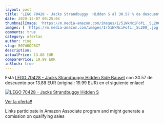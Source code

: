 ```yaml
---
layout: post
title: 'LEGO 70428 - Jacks Strandbuggy  Hidden S al 30.57 % de descuento'
date: 2020-12-07 09:25:04
thumbnailImage: 'https://m.media-amazon.com/images/I/51WkNciFofL._SL200_.jpg'
images: [ 'https://m.media-amazon.com/images/I/51WkNciFofL._SL200_.jpg' ]
comments: true
category: ofertas
author: ring
slug: B07W6QC6X7
description:
actualPrice: 13.88 EUR
comparePrice: 19.99 EUR
inStock: true
---
```


Está [LEGO 70428 - Jacks Strandbuggy  Hidden Side  Bauset](https://www.amazon.de/dp/B07W6QC6X7/?tag=tolees0ca-21) con 30.57 de descuento por 13.88 EUR (original: 19.99 EUR) en el siguiente enlace!

[![LEGO 70428 - Jacks Strandbuggy  Hidden S](https://m.media-amazon.com/images/I/51WkNciFofL._SL200_.jpg)](https://www.amazon.de/dp/B07W6QC6X7/?tag=tolees0ca-21)

[Ver la oferta!!](https://www.amazon.de/dp/B07W6QC6X7/?tag=tolees0ca-21)

Links participate in Amazon Associate program and might generate a comission on qualifying sales


